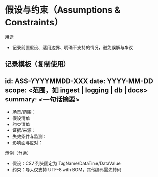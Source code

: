 # 假设与约束（Assumptions & Constraints）

用途
- 记录前置假设、适用边界、明确不支持的情况，避免误解与争议

记录模板（复制使用）
---
id: ASS-YYYYMMDD-XXX
date: YYYY-MM-DD
scope: <范围，如 ingest | logging | db | docs>
summary: <一句话摘要>
---
- 场景/范围：
- 假设清单：
- 约束清单：
- 证据/来源：
- 失效条件与监测：
- 影响面与应对：

示例（节选）
- 假设：CSV 列头固定为 TagName/DataTime/DataValue
- 约束：导入仅支持 UTF-8 with BOM，其他编码需先转码

